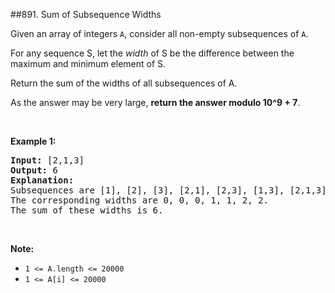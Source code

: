 ##891. Sum of Subsequence Widths
<p>Given an array of integers <code>A</code>, consider all non-empty subsequences of <code>A</code>.</p>

<p>For any sequence S, let the&nbsp;<em>width</em>&nbsp;of S be the difference between the maximum and minimum element of S.</p>

<p>Return the sum of the widths of all subsequences of A.&nbsp;</p>

<p>As the answer may be very large, <strong>return the answer modulo 10^9 + 7</strong>.</p>

<div>
<p>&nbsp;</p>

<p><strong>Example 1:</strong></p>

<pre>
<strong>Input: </strong><span id="example-input-1-1">[2,1,3]</span>
<strong>Output: </strong><span id="example-output-1">6</span>
<strong>Explanation:
</strong>Subsequences are [1], [2], [3], [2,1], [2,3], [1,3], [2,1,3].
The corresponding widths are 0, 0, 0, 1, 1, 2, 2.
The sum of these widths is 6.
</pre>

<p>&nbsp;</p>

<p><strong>Note:</strong></p>

<ul>
	<li><code>1 &lt;= A.length &lt;= 20000</code></li>
	<li><code>1 &lt;= A[i] &lt;= 20000</code></li>
</ul>
</div>
